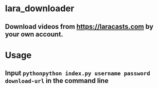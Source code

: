 # lara_downloader
## Download videos from https://laracasts.com by your own account.
# Usage
## Input ```pythonpython index.py username password download-url``` in the command line
